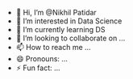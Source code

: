 - 👋 Hi, I’m @Nikhil Patidar
- 👀 I’m interested in Data Science
- 🌱 I’m currently learning DS
- 💞️ I’m looking to collaborate on ...
- 📫 How to reach me ...
- 😄 Pronouns: ...
- ⚡ Fun fact: ...

<!---
Nikhil-patidar41/Nikhil-patidar41 is a ✨ special ✨ repository because its `README.md` (this file) appears on your GitHub profile.
You can click the Preview link to take a look at your changes.
--->
